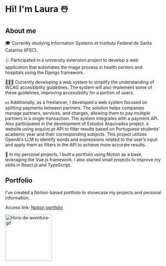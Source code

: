 # Hi! I'm Laura ☃️

## About me
🎓 Currently studying Information Systems at Instituto Federal de Santa Catarina (IFSC).

🩺 Participated in a university extension project to develop a web application that automates the triage process in health centers and hospitals using the Django framework.

👩‍🦯‍➡️ Currently developing a web system to simplify the understanding of WCAG accessibility guidelines. The system will also implement some of these guidelines, improving accessibility for a portion of users.

💵 Additionally, as a freelancer, I developed a web system focused on splitting payments between partners. The solution helps companies manage partners, services, and charges, allowing them to pay multiple partners in a single transaction. The system integrates with a payment API. Also participated in the development of Estudos Arquivados project, a website using arquivo.pt API to filter results based on Portuguese students’ academic year and their corresponding subjects. This project utilizes OpenAI’s LLM to identify words and expressions related to the user’s input and apply them as filters in the API to achieve more accurate results.

🦊 In my personal projects, I built a portfolio using Notion as a base, leveraging the Vue.js framework. I also started small projects to improve my skills in React.js and TypeScript.

## Portfolio
I've created a Notion-based portfolio to showcase my projects and personal information.

Access link: [Notion portfolio](https://notionportfolio.vercel.app/)

<div>
  <img alt="Hora-de-aventura-gif" height="150" width="150" src="https://i.gifer.com/origin/13/1304437320c45941d4b4ca3995f24a1a_w200.gif">
</div>
